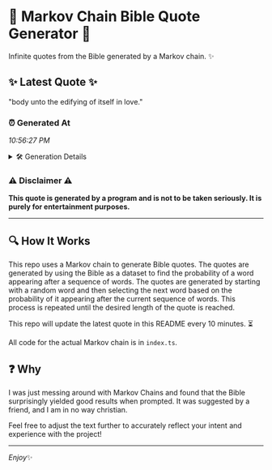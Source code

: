 # 📖 Markov Chain Bible Quote Generator 📖

Infinite quotes from the Bible generated by a Markov chain. ✨

## ✨ Latest Quote ✨
"body unto the edifying of itself in love."

### ⏰ Generated At
*10:56:27 PM*

<details>
    <summary>🛠️ Generation Details</summary>
    <p>
        <strong>🌱 Seed:</strong> body<br>
        <strong>🔄 Iterations:</strong> 7<br>
        <strong>📜 Context History:</strong><br>[ body ]: unto<br>[ body, unto ]: the<br>[ body, unto, the ]: edifying<br>[ body, unto, the, edifying ]: of<br>[ body, unto, the, edifying, of ]: itself<br>[ body, unto, the, edifying, of, itself ]: in<br>[ unto, the, edifying, of, itself, in ]: love.<br>
    </p>
</details>

### ⚠️ Disclaimer ⚠️
**This quote is generated by a program and is not to be taken seriously. It is purely for entertainment purposes.**

---

## 🔍 How It Works

This repo uses a Markov chain to generate Bible quotes. The quotes are generated by using the Bible as a dataset to find the probability of a word appearing after a sequence of words. The quotes are generated by starting with a random word and then selecting the next word based on the probability of it appearing after the current sequence of words. This process is repeated until the desired length of the quote is reached.

This repo will update the latest quote in this README every 10 minutes. ⏳

All code for the actual Markov chain is in `index.ts`.

## ❓ Why

I was just messing around with Markov Chains and found that the Bible surprisingly yielded good results when prompted. 
It was suggested by a friend, and I am in no way christian.

Feel free to adjust the text further to accurately reflect your intent and experience with the project!

---

*Enjoy*✨
